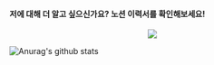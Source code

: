 <h4> 저에 대해 더 알고 싶으신가요? 노션 이력서를 확인해보세요! </h4>
<p align="center">
<a href="https://www.notion.so/6c5886863bdd4a4da331c3e9ecaea22f"><img src="https://img.shields.io/badge/Click!-B4E2C5"/></a>
</p>

![Anurag's github stats](https://github-readme-stats.vercel.app/api?username=perfumelim&theme=vue)
